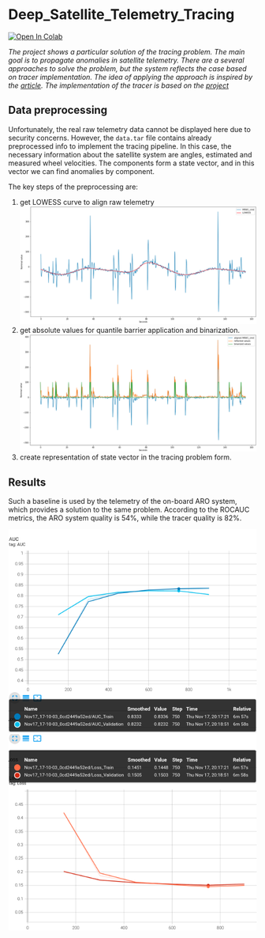 # Deep_Satellite_Telemetry_Tracing

[![Open In Colab](https://colab.research.google.com/assets/colab-badge.svg)](https://colab.research.google.com/drive/1g_nv_p5bZ1sPYu1swRVqDoMPGx0DEphx?usp=sharing)

*The project shows a particular solution of the tracing problem. 
The main goal is to propagate anomalies in satellite telemetry. 
There are a several approaches to solve the problem, 
but the system reflects the case based on tracer implementation. 
The idea of applying the approach is inspired by the 
[article](https://stanford.edu/~cpiech/bio/papers/deepKnowledgeTracing.pdf).
The implementation of the tracer is based on the 
[project](https://github.com/seewoo5/KT)*


## Data preprocessing

Unfortunately, the real raw telemetry data cannot be displayed here due to 
security concerns. However, the `data.tar` file contains already 
preprocessed info to implement the tracing pipeline. 
In this case, the necessary information about the satellite 
system are angles, estimated and measured wheel velocities.
The components form a state vector, 
and in this vector we can find anomalies by component.

The key steps of the preprocessing are:
1. get LOWESS curve to align raw telemetry
![alt text](./images/Telemetry_Lowess.png)
2. get absolute values for quantile barrier application and binarization.
![alt text](./images/Telemetry_preprocessed.png)
3. create representation of state vector in the tracing problem form.

## Results
Such a baseline is used by the telemetry of the on-board ARO system, 
which provides a solution to the same problem. 
According to the ROCAUC metrics, 
the ARO system quality is 54%, while the tracer quality is 82%.

![alt text](./images/plot_auc.png)
![alt text](./images/plot_loss.png)

